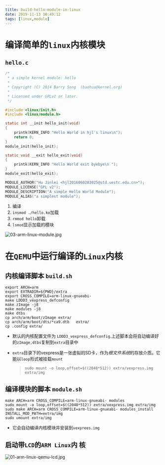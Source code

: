```yaml
---
title: build-hello-module-in-linux
date: 2019-11-13 10:49:12
tags: [linux,module]
---
```


# 编译简单的`linux`内核模块
<!--more-->
## `hello.c`

```c
/*
 * a simple kernel module: hello
 *
 * Copyright (C) 2014 Barry Song  (baohua@kernel.org)
 *
 * Licensed under GPLv2 or later.
 */

#include <linux/init.h>
#include <linux/module.h>

static int __init hello_init(void)
{
	printk(KERN_INFO "Hello World in hjl's linux\n");
	return 0;
}
module_init(hello_init);

static void __exit hello_exit(void)
{
	printk(KERN_INFO "Hello World exit byebye\n ");
}
module_exit(hello_exit);

MODULE_AUTHOR("Hu Jinlei <hjl2016060203025@std.uestc.edu.cn>");
MODULE_LICENSE("GPL v2");
MODULE_DESCRIPTION("A simple Hello World Module");
MODULE_ALIAS("a simplest module");
```

1. 编译
2. `insmod ./hello.ko`加载
3. `rmmod hello`卸载
4. `lsmod`显示加载的模块


![03-arm-linux-module.jpg](https://i.loli.net/2019/11/13/1zoMHxPZeOBiFSr.jpg)

# 在`QEMU`中运行编译的`Linux`内核
<!--more-->
## 内核编译脚本 `build.sh`

```shell
export ARCH=arm
export EXTRADIR=${PWD}/extra
export CROSS_COMPILE=arm-linux-gnueabi-
make LDDD3_vexpress_defconfig
make zImage -j8
make modules -j8
make dtbs
cp arch/arm/boot/zImage extra/
cp arch/arm/boot/dts/*ca9.dtb	extra/
cp .config extra/
```

- 默认的内核配置文件为 `LDDD3_vexpress_defconfig`.上述脚本会将自动编译好的`zImage,dtbs`复制到`extra`目录中

- `extra`目录下的vexpress是一张虚拟的SD卡，作为*根文件系统*的存放介质。它能以`loop`形式被挂载`mount`

    > `sudo mount -o loop,offset=$((2048*512)) extra/vexpress.img extra/img`

## 编译模块的脚本 `module.sh`

```shell
make ARCH=arm CROSS_COMPILE=arm-linux-gnueabi- modules
sudo mount -o loop,offset=$((2048*512)) extra/vexpress.img extra/img
sudo make ARCH=arm CROSS_COMPILE=arm-linux-gnueabi- modules_install INSTALL_MOD_PATH=extra/img
sudo umount extra/img
```

- 它会自动编译内核模块并安装到`vexprees.img`

## 启动带`LCD`的`ARM Linux`内 核

![01-arm-linux-qemu-lcd.jpg](https://i.loli.net/2019/11/13/RV1HtyCN2Y3OPsW.jpg)